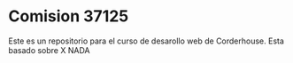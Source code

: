 <h1>Comision 37125</h1>

<p>Este es un repositorio para  el curso de desarollo web  de Corderhouse. Esta basado sobre X NADA</p>